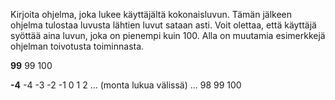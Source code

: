 

Kirjoita ohjelma, joka lukee käyttäjältä kokonaisluvun. Tämän jälkeen ohjelma tulostaa luvusta lähtien luvut sataan asti. Voit olettaa, että käyttäjä syöttää aina luvun, joka on pienempi kuin 100. Alla on muutamia esimerkkejä ohjelman toivotusta toiminnasta.


<sample-output>

**99**
99
100

</sample-output>


<sample-output>

**-4**
-4
-3
-2
-1
0
1
2
... (monta lukua välissä) ...
98
99
100

</sample-output>

